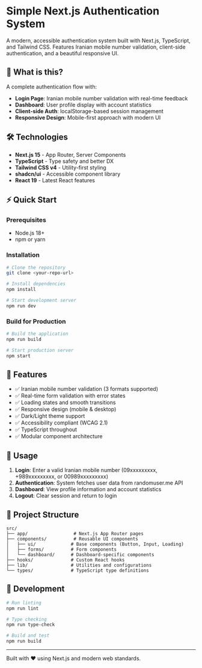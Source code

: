 # Simple Next.js Authentication System

A modern, accessible authentication system built with Next.js, TypeScript, and Tailwind CSS. Features Iranian mobile number validation, client-side authentication, and a beautiful responsive UI.

## 🚀 What is this?

A complete authentication flow with:

- **Login Page**: Iranian mobile number validation with real-time feedback
- **Dashboard**: User profile display with account statistics
- **Client-side Auth**: localStorage-based session management
- **Responsive Design**: Mobile-first approach with modern UI

## 🛠️ Technologies

- **Next.js 15** - App Router, Server Components
- **TypeScript** - Type safety and better DX
- **Tailwind CSS v4** - Utility-first styling
- **shadcn/ui** - Accessible component library
- **React 19** - Latest React features

## ⚡ Quick Start

### Prerequisites

- Node.js 18+
- npm or yarn

### Installation

```bash
# Clone the repository
git clone <your-repo-url>

# Install dependencies
npm install

# Start development server
npm run dev
```

### Build for Production

```bash
# Build the application
npm run build

# Start production server
npm start
```

## 📱 Features

- ✅ Iranian mobile number validation (3 formats supported)
- ✅ Real-time form validation with error states
- ✅ Loading states and smooth transitions
- ✅ Responsive design (mobile & desktop)
- ✅ Dark/Light theme support
- ✅ Accessibility compliant (WCAG 2.1)
- ✅ TypeScript throughout
- ✅ Modular component architecture

## 🎯 Usage

1. **Login**: Enter a valid Iranian mobile number (09xxxxxxxxx, +989xxxxxxxxx, or 00989xxxxxxxxx)
2. **Authentication**: System fetches user data from randomuser.me API
3. **Dashboard**: View profile information and account statistics
4. **Logout**: Clear session and return to login

## 📁 Project Structure

```
src/
├── app/                 # Next.js App Router pages
├── components/          # Reusable UI components
│   ├── ui/             # Base components (Button, Input, Loading)
│   ├── forms/          # Form components
│   └── dashboard/      # Dashboard-specific components
├── hooks/              # Custom React hooks
├── lib/                # Utilities and configurations
└── types/              # TypeScript type definitions
```

## 🔧 Development

```bash
# Run linting
npm run lint

# Type checking
npm run type-check

# Build and test
npm run build
```

---

Built with ❤️ using Next.js and modern web standards.
